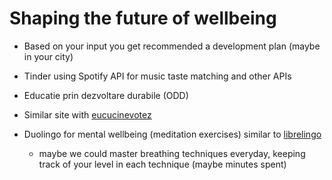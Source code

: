 # Shaping the future of wellbeing

+ Based on your input you get recommended a development plan (maybe in your city)

+ Tinder using Spotify API for music taste matching and other APIs

+ Educatie prin dezvoltare durabile (ODD)

+ Similar site with [eucucinevotez](https://eucucinevotez.eu/)

+ Duolingo for mental wellbeing (meditation exercises) similar to [librelingo](https://librelingo.app/)
  + maybe we could master breathing techniques everyday, keeping track of your level in each technique (maybe minutes spent)